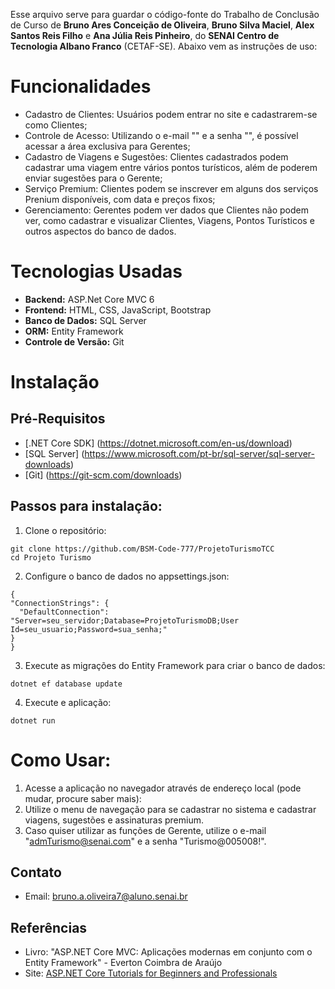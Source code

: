 Esse arquivo serve para guardar o código-fonte do Trabalho de Conclusão de Curso de **Bruno Ares Conceição de Oliveira**, **Bruno Silva Maciel**, **Alex Santos Reis Filho** e **Ana Júlia Reis Pinheiro**, do **SENAI Centro de Tecnologia Albano Franco** (CETAF-SE).
Abaixo vem as instruções de uso:

# Funcionalidades
- Cadastro de Clientes: Usuários podem entrar no site e cadastrarem-se como Clientes;
- Controle de Acesso: Utilizando o e-mail "" e a senha "", é possível acessar a área exclusiva para Gerentes;
- Cadastro de Viagens e Sugestões: Clientes cadastrados podem cadastrar uma viagem entre vários pontos turísticos, além de poderem enviar sugestões para o Gerente;
- Serviço Premium: Clientes podem se inscrever em alguns dos serviços Prenium disponíveis, com data e preços fixos;
- Gerenciamento: Gerentes podem ver dados que Clientes não podem ver, como cadastrar e visualizar Clientes, Viagens, Pontos Turísticos e outros aspectos do banco de dados.

# Tecnologias Usadas
- **Backend:** ASP.Net Core MVC 6
- **Frontend:** HTML, CSS, JavaScript, Bootstrap
- **Banco de Dados:** SQL Server
- **ORM:** Entity Framework
- **Controle de Versão:** Git

# Instalação
## Pré-Requisitos
- [.NET Core SDK] (https://dotnet.microsoft.com/en-us/download)
- [SQL Server] (https://www.microsoft.com/pt-br/sql-server/sql-server-downloads)
- [Git] (https://git-scm.com/downloads)

## Passos para instalação:
1. Clone o repositório:
```
git clone https://github.com/BSM-Code-777/ProjetoTurismoTCC
cd Projeto Turismo
```
2. Configure o banco de dados no appsettings.json:
  ```
{
  "ConnectionStrings": {
    "DefaultConnection": "Server=seu_servidor;Database=ProjetoTurismoDB;User Id=seu_usuario;Password=sua_senha;"
  }
}
```
3. Execute as migrações do Entity Framework para criar o banco de dados:
```
dotnet ef database update
```
4. Execute e aplicação:
```
dotnet run
```

# Como Usar:
1. Acesse a aplicação no navegador através de endereço local (pode mudar, procure saber mais):
2. Utilize o menu de navegação para se cadastrar no sistema e cadastrar viagens, sugestões e assinaturas premium.
3. Caso quiser utilizar as funções de Gerente, utilize o e-mail "admTurismo@senai.com" e a senha "Turismo@005008!".

## Contato
- Email: bruno.a.oliveira7@aluno.senai.br

## Referências
- Livro: "ASP.NET Core MVC: Aplicações modernas em conjunto com o Entity Framework" - Everton Coimbra de Araújo
- Site: [ASP.NET Core Tutorials for Beginners and Professionals](https://dotnettutorials.net/course/asp-net-core-tutorials/)
